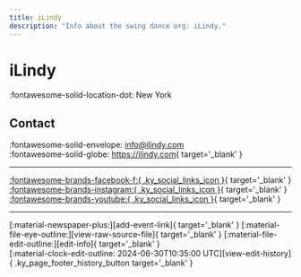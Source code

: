 ```yaml
---
title: iLindy
description: "Info about the swing dance org: iLindy."
---
```


# iLindy

:fontawesome-solid-location-dot: New York  


## Contact

:fontawesome-solid-envelope: <info@ilindy.com>  
:fontawesome-solid-globe: <https://ilindy.com>{ target='_blank' }  

---

 [:fontawesome-brands-facebook-f:{ .ky_social_links_icon }](https://www.facebook.com/iLindyhop){ target='_blank' } [:fontawesome-brands-instagram:{ .ky_social_links_icon }](https://instagram.com/ilindy_hop){ target='_blank' } [:fontawesome-brands-youtube:{ .ky_social_links_icon }](https://youtube.com/ilindy){ target='_blank' }

---

<div class="ky_page_footer" markdown>
<div class="ky_page_footer_trailing" markdown="span">
[:material-newspaper-plus:][add-event-link]{ target='_blank' }
[:material-file-eye-outline:][view-raw-source-file]{ target='_blank' }
[:material-file-edit-outline:][edit-info]{ target='_blank' }
</div>
<div class="ky_page_footer_leading" markdown="span">
[:material-clock-edit-outline: 2024-06-30T10:35:00 UTC][view-edit-history]{ .ky_page_footer_history_button target='_blank' }
</div>
</div>

[add-event-link]: https://github.com/swingdance/events/issues/new?assignees=&labels=add+event&projects=&template=02-add_entity.yml&title=%5Ben_US%5D%20Add%20Event%3A%20%3CName%3E&region=en_US&province=New%20York&city=New%20York&org_id=ilindy "Add Event"
[view-raw-source-file]: https://github.com/swingdance/orgs/blob/main/en_US/ilindy.json "View Raw Source File"
[edit-info]: https://github.com/swingdance/orgs/issues/new?assignees=&labels=update+org&projects=&template=03-update_entity.yml&title=%5Ben_US%5D%20Update%20Org%3A%20iLindy&region=en_US&id=ilindy&name=iLindy "Edit Info"

[view-edit-history]: https://github.com/swingdance/orgs/commits/main/en_US/ilindy.json "View Edit History"
